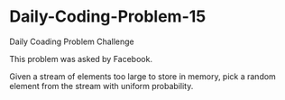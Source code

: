 # Daily-Coding-Problem-15
Daily Coading Problem Challenge

This problem was asked by Facebook.

Given a stream of elements too large to store in memory, pick a random element from the stream with uniform probability.

